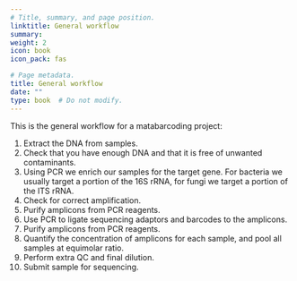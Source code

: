 ```yaml
---
# Title, summary, and page position.
linktitle: General workflow
summary: 
weight: 2
icon: book
icon_pack: fas

# Page metadata.
title: General workflow
date: ""
type: book  # Do not modify.
---
```


This is the general workflow for a matabarcoding project:
1. Extract the DNA from samples.
2. Check that you have enough DNA and that it is free of unwanted contaminants.
3. Using PCR we enrich our samples for the target gene. For bacteria we usually target a portion of the 16S rRNA, for fungi we target a portion of the ITS rRNA.
4. Check for correct amplification.
5. Purify amplicons from PCR reagents.
6. Use PCR to ligate sequencing adaptors and barcodes to the amplicons.
7. Purify amplicons from PCR reagents.
8. Quantify the concentration of amplicons for each sample, and pool all samples at equimolar ratio.
9. Perform extra QC and final dilution.
10. Submit sample for sequencing.
